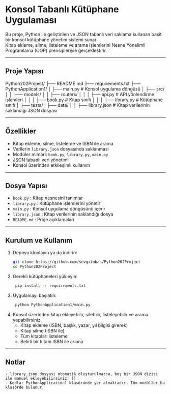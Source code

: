 ﻿# Konsol Tabanlı Kütüphane Uygulaması

Bu proje, Python ile geliştirilen ve JSON tabanlı veri saklama kullanan basit bir konsol kütüphane yönetim sistemi sunar.  
Kitap ekleme, silme, listeleme ve arama işlemlerini Nesne Yönelimli Programlama (OOP) prensipleriyle gerçekleştirir.

---

## Proje Yapısı

Python202Project/ 
├── README.md 
├── requirements.txt 
├── PythonApplication1/ 
│ ├── main.py				 # Konsol uygulama döngüsü
│ ├── src/
│ │ ├── models/
│ │ ├── routers/
│ │ │ ├── api.py             # API yönlendirme işlemleri
│ │ │ ├── book.py            # Kitap sınıfı
│ │ │ ├── library.py         # Kütüphane sınıfı
│ ├── tests/
| ├── data/
│ │ ├── library.json         # Kitap verilerinin saklandığı JSON dosyası

---

## Özellikler

- Kitap ekleme, silme, listeleme ve ISBN ile arama  
- Verilerin `library.json` dosyasında saklanması  
- Modüler mimari: `book.py`, `library.py`, `main.py`  
- JSON tabanlı veri yönetimi
- Konsol üzerinden etkileşimli kullanım

---

## Dosya Yapısı

- `book.py`         : Kitap nesnesini tanımlar  
- `library.py`      : Kütüphane işlemlerini yönetir  
- `main.py`         : Konsol uygulama döngüsünü içerir  
- `library.json`    : Kitap verilerinin saklandığı dosya  
- `README.md`       : Proje açıklamaları  

---

## Kurulum ve Kullanım

1. Depoyu klonlayın ya da indirin:  
   ```bash
   git clone https://github.com/sevgitobas/Python202Project
   cd Python202Project


2. Gerekli kütüphaneleri yükleyin:
   ```bash
	pip install -r requirements.txt


3. Uygulamayı başlatın:
   ```bash
	python PythonApplication1/main.py


4. Konsol üzerinden kitap ekleyebilir, silebilir, listeleyebilir ve arama yapabilirsiniz.
	- Kitap ekleme (ISBN, başlık, yazar, yıl bilgisi girerek)
	- Kitap silme (ISBN ile)
	- Tüm kitapları listeleme
	- Belirli bir kitabı ISBN ile arama

---

## Notlar

	- library.json dosyası otomatik oluşturulmazsa, boş bir JSON dizisi ile manuel ekleyebilirsiniz: []
	- Kodlar PythonApplication1 klasöründe yer almaktadır. Tüm modüller bu klasörde bulunur.
